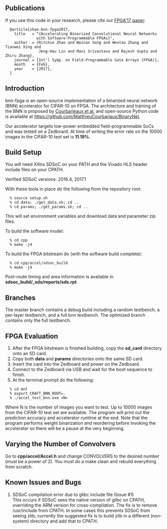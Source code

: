 Publications
------------------------------------------------------------------------
If you use this code in your research, please cite our [FPGA'17 paper][1]:
```
  @article{zhao-bnn-fpga2017,
    title   = "{Accelerating Binarized Convolutional Neural Networks
              with Software-Programmable FPGAs}",
    author  = {Ritchie Zhao and Weinan Song and Wentao Zhang and Tianwei Xing and
               Jeng-Hau Lin and Mani Srivastava and Rajesh Gupta and Zhiru Zhang},
    journal = {Int'l Symp. on Field-Programmable Gate Arrays (FPGA)},
    month   = {Feb},
    year    = {2017},
  }
```     
[1]: http://dx.doi.org/10.1145/3020078.3021741

Introduction
------------------------------------------------------------------------
bnn-fpga is an open-source implementation of a binarized neural network (BNN)
accelerator for CIFAR-10 on FPGA.
The architecture and training of the BNN is proposed by [Courbarieaux et al.][2]
and open-source Python code is available at https://github.com/MatthieuCourbariaux/BinaryNet.

Our accelerator targets low-power embedded field-programmable SoCs and was
tested on a Zedboard. At time of writing the error rate on the 10000 images
in the CIFAR-10 test set is **11.19%**.

[2]: https://arxiv.org/abs/1602.02830

Build Setup
------------------------------------------------------------------------
You will need Xilinx SDSoC on your PATH and the Vivado HLS
header include files on your CPATH.

Verified SDSoC versions: 2016.4, 2017.1

With these tools in place do the following from the repository root:
```
  % source setup.sh
  % cd data; ./get_data.sh; cd ..
  % cd params; ./get_params.sh; cd ..
```
This will set environment variables and download data and parameter zip files.

To build the software model:
```
  % cd cpp
  % make -j4
```

To build the FPGA bitstream do (with the software build complete):
```
  % cd cpp/accel/sdsoc_build
  % make -j4
```
Post-route timing and area information is available in 
**sdsoc_build/\_sds/reports/sds.rpt**.

Branches
------------------------------------------------------------------------
The master branch contains a debug build including a random testbench,
a per-layer testbench, and a full bnn testbench. The optimized branch
contains only the full testbench.

FPGA Evaluation
------------------------------------------------------------------------
1. After the FPGA bitstream is finished building, copy the **sd_card** 
directory onto an SD card.
2. Copy both **data** and **params** directories onto the same SD card.
3. Insert the card into the Zedboard and power on the Zedboard.
4. Connect to the Zedboard via USB and wait for the boot sequence to finish.
5. At the terminal prompt do the following:
```
  % cd mnt
  % export CRAFT_BNN_ROOT=.
  % ./accel_test_bnn.exe <N>
```
Where N is the number of images you want to test. Up to 10000 images from
the CIFAR-10 test set are available. The program will print out the
prediction accuracy and accelerator runtime at the end. Note that the
program performs weight binarization and reordering before invoking
the accelerator so there will be a pause at the very beginning.

Varying the Number of Convolvers
------------------------------------------------------------------------
Go to **cpp/accel/Accel.h** and change CONVOLVERS to the desired number
(must be a power of 2). You must do a make clean and rebuild everything
from scratch.

Known Issues and Bugs
------------------------------------------------------------------------
1. SDSoC compilation error due to glibc include file (Issue #1) \
This occurs if SDSoC sees the native version of glibc on CPATH, overriding the ARM version for cross-compilation. The fix is to remove /usr/include from CPATH. In some cases this prevents SDSoC from seeing zlib; currently the suggested fix is to build zlib in a different (non-system) directory and add that to CPATH.
